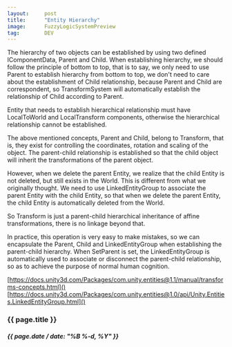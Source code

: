 ```yaml
---
layout:     post
title:      "Entity Hierarchy"
image:      FuzzyLogicSystemPreview
tag:        DEV
---
```


The hierarchy of two objects can be established by using two defined IComponentData, Parent and Child. When establishing hierarchy, we should follow the principle of bottom to top, that is to say, we only need to use Parent to establish hierarchy from bottom to top, we don't need to care about the establishment of Child relationship, because Parent and Child are correspondent, so TransformSystem will automatically establish the relationship of Child according to Parent.<!--more-->

Entity that needs to establish hierarchical relationship must have LocalToWorld and LocalTransform components, otherwise the hierarchical relationship cannot be established.

The above mentioned concepts, Parent and Child, belong to Transform, that is, they exist for controlling the coordinates, rotation and scaling of the object. The parent-child relationship is established so that the child object will inherit the transformations of the parent object.

However, when we delete the parent Entity, we realize that the child Entity is not deleted, but still exists in the World. This is different from what we originally thought. We need to use LinkedEntityGroup to associate the parent Entity with the child Entity, so that when we delete the parent Entity, the child Entity is automatically deleted from the World.

So Transform is just a parent-child hierarchical inheritance of affine transformations, there is no linkage beyond that.

In practice, this operation is very easy to make mistakes, so we can encapsulate the Parent, Child and LinkedEntityGroup when establishing the parent-child hierarchy. When SetParent is set, the LinkedEntityGroup is automatically used to associate or disconnect the parent-child relationship, so as to achieve the purpose of normal human cognition.

[https://docs.unity3d.com/Packages/com.unity.entities@1.1/manual/transforms-concepts.html]()
[https://docs.unity3d.com/Packages/com.unity.entities@1.0/api/Unity.Entities.LinkedEntityGroup.html]() 

<h3>{{ page.title }}</h3>
<h5>{{ page.date / date: "%B %-d, %Y" }}</h5>

